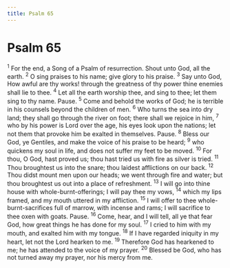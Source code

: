 ```yaml
---
title: Psalm 65
---
```

# Psalm 65

<sup>1</sup> For the end, a Song of a Psalm of resurrection. Shout unto God, all the earth. <sup>2</sup> O sing praises to his name; give glory to his praise. <sup>3</sup> Say unto God, How awful are thy works! through the greatness of thy power thine enemies shall lie to thee. <sup>4</sup> Let all the earth worship thee, and sing to thee; let them sing to thy name. Pause. <sup>5</sup> Come and behold the works of God; he is terrible in his counsels beyond the children of men. <sup>6</sup> Who turns the sea into dry land; they shall go through the river on foot; there shall we rejoice in him, <sup>7</sup> who by his power is Lord over the age, his eyes look upon the nations; let not them that provoke him be exalted in themselves. Pause. <sup>8</sup> Bless our God, ye Gentiles, and make the voice of his praise to be heard; <sup>9</sup> who quickens my soul in life, and does not suffer my feet to be moved. <sup>10</sup> For thou, O God, hast proved us; thou hast tried us with fire as silver is tried. <sup>11</sup> Thou broughtest us into the snare; thou laidest afflictions on our back. <sup>12</sup> Thou didst mount men upon our heads; we went through fire and water; but thou broughtest us out into a place of refreshment. <sup>13</sup> I will go into thine house with whole-burnt-offerings; I will pay thee my vows, <sup>14</sup> which my lips framed, and my mouth uttered in my affliction. <sup>15</sup> I will offer to thee whole-burnt-sacrifices full of marrow, with incense and rams; I will sacrifice to thee oxen with goats. Pause. <sup>16</sup> Come, hear, and I will tell, all ye that fear God, how great things he has done for my soul. <sup>17</sup> I cried to him with my mouth, and exalted him with my tongue. <sup>18</sup> If I have regarded iniquity in my heart, let not the Lord hearken to me. <sup>19</sup> Therefore God has hearkened to me; he has attended to the voice of my prayer. <sup>20</sup> Blessed be God, who has not turned away my prayer, nor his mercy from me. 